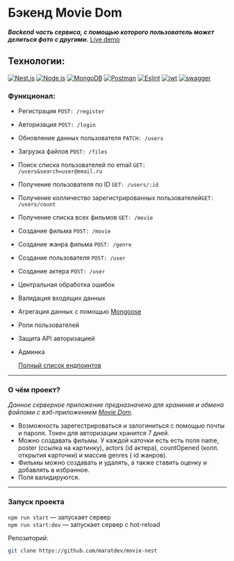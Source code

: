 #  Бэкенд Movie Dom
_***Backend часть сервиса, с помощью которого пользователь может делиться фото с другими.***_
[Live demo](https://movie-dom.store/)

## Технологии:
<a href="https://nestjs.com/" target="_blank" rel="noreferrer"><img src="https://img.shields.io/badge/-Nestjs-090909?style=for-the-badge&logo=Nestjs&logoColor=ea2851" alt="Nest.js" /></a>
<a href="https://nodejs.org/ru" target="_blank" rel="noreferrer"><img src="https://img.shields.io/badge/-Node.js-090909?style=for-the-badge&logo=Node.js" alt="Node.js" /></a>
<a href="https://www.mongodb.com/" target="_blank" rel="noreferrer"><img src="https://img.shields.io/badge/-MongoDB-090909?style=for-the-badge&logo=MongoDB" alt="MongoDB" /></a>
<a href="https://www.postman.com/" target="_blank" rel="noreferrer"><img src="https://img.shields.io/badge/-Postman-090909?style=for-the-badge&logo=Postman" alt="Postman" /></a>
<a href="https://eslint.org/" target="_blank" rel="noreferrer"><img src="https://img.shields.io/badge/-Eslint-090909?style=for-the-badge&logo=Eslint&logoColor=blue" alt="Eslint" /></a>
<a href="https://jwt.io/" target="_blank" rel="noreferrer"><img src="https://img.shields.io/badge/-Jsonwebtokens-090909?style=for-the-badge&logo=json-web-tokens&logoColor=d63aff" alt="jwt" /></a>
<a href="https://swagger.io/" target="_blank" rel="noreferrer"><img src="https://img.shields.io/badge/-Swagger-090909?style=for-the-badge&logo=swagger" alt="swagger" /></a>

### Функционал:

+ Регистрация  `POST: /register`
+ Авторизация `POST: /login`
+ Обновление данных пользователя `PATCH: /users`
+ Загрузка файлов `POST: /files`
+ Поиск списка пользователей по email `GET: /users&search=user@email.ru`
+ Получение пользователя по ID `GET: /users/:id`
+ Получение колличество зарегистрированных пользователей`GET: /users/count`
+ Получение списка всех фильмов `GET: /movie`
+ Создание фильма `POST: /movie`
+ Создание жанра фильма `POST: /genre`
+ Создание пользователя `POST: /user`
+ Создание актера `POST: /user`
+ Центральная обработка ошибок
+ Валидация входящих данных
+ Агрегация данных с помощью [Mongoose](https://mongoosejs.com/)
+ Роли пользователей
+ Защита API авторизацией
+ Админка

  [Полный список ендпоинтов](https://movie-dom.store/swagger)
------
### О чём проект?

*Данное серверное приложение предназначено для храниния и обмена файлами с вэб-приложением [Movie Dom](https://github.com/maratdev/next-movie).*

* Возможность зарегестрироваться и залогиниться с помощью почты и пароля. Токен для авторизации хранится 7 дней.
* Можно создавать фильмы. У каждой каточки есть есть поля name, poster (ссылка на картинку), actors (id актера), countOpened (колл. открытия карточки) и массив genres ( id жанров).
* Фильмы можно создавать и удалять, а также ставить оценку и добавлять в избранное.
* Поля валидируются.
------

### Запуск проекта

`npm run start` — запускает сервер   
`npm run start:dev` — запускает сервер с hot-reload


Репозиторий:

```bash
git clone https://github.com/maratdev/movie-nest
```

